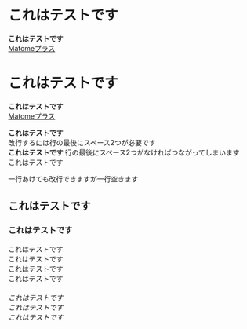 <h1>これはテストです</h1>
<b>これはテストです</b>
<br />
<a href="https://okmksato.github.io/matome/">Matomeプラス</a>

# これはテストです
**これはテストです**  
[Matomeプラス](https://okmksato.github.io/matome/)

**これはテストです**  
改行するには行の最後にスペース2つが必要です  
**これはテストです**
行の最後にスペース2つがなければつながってしまいます  
これはテストです

一行あけても改行できますが一行空きます

## これはテストです  
### これはテストです  
<span class="red">これはテストです</span>  
<span class="red icon-blue">これはテストです</span>  
<span class="box-gray">これはテストです</span>  
<span class="box-blue-bordery">これはテストです</span>  

<h6 class="mt30">
<span class="red icon-blue">これはテストです</span><br />  
<span class="box-gray red">これはテストです</span><br />
<span class="box-blue-bordery red">これはテストです</span>
</h6>
